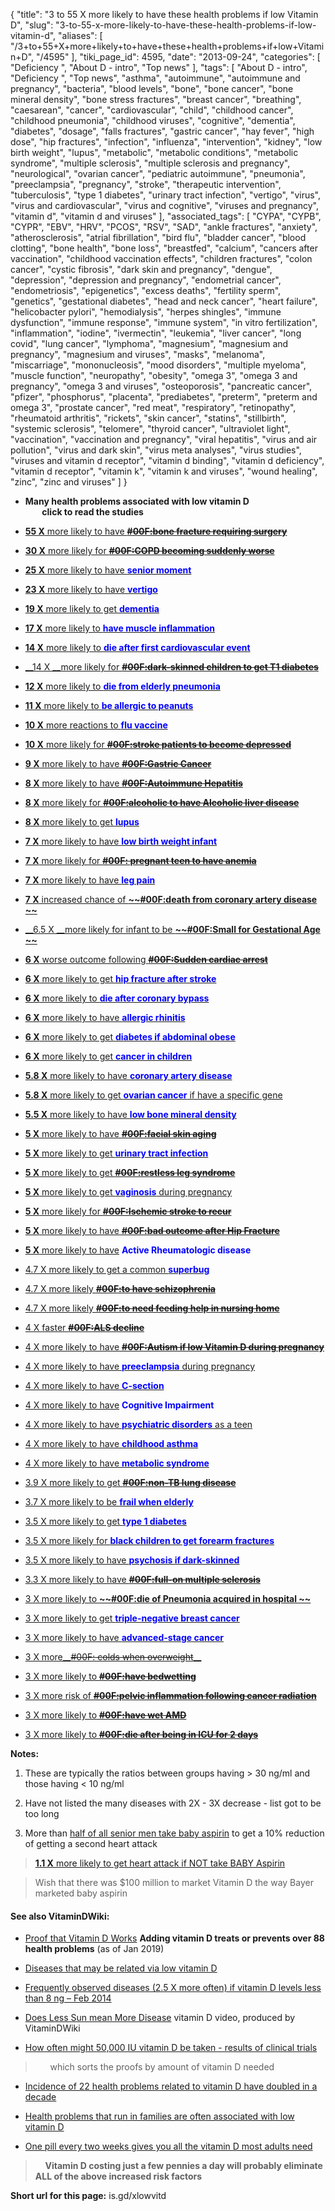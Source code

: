 {
    "title": "3 to 55 X more likely to have these health problems if low Vitamin D",
    "slug": "3-to-55-x-more-likely-to-have-these-health-problems-if-low-vitamin-d",
    "aliases": [
        "/3+to+55+X+more+likely+to+have+these+health+problems+if+low+Vitamin+D",
        "/4595"
    ],
    "tiki_page_id": 4595,
    "date": "2013-09-24",
    "categories": [
        "Deficiency ",
        "About D - intro",
        "Top news"
    ],
    "tags": [
        "About D - intro",
        "Deficiency ",
        "Top news",
        "asthma",
        "autoimmune",
        "autoimmune and pregnancy",
        "bacteria",
        "blood levels",
        "bone",
        "bone cancer",
        "bone mineral density",
        "bone stress fractures",
        "breast cancer",
        "breathing",
        "caesarean",
        "cancer",
        "cardiovascular",
        "child",
        "childhood cancer",
        "childhood pneumonia",
        "childhood viruses",
        "cognitive",
        "dementia",
        "diabetes",
        "dosage",
        "falls fractures",
        "gastric cancer",
        "hay fever",
        "high dose",
        "hip fractures",
        "infection",
        "influenza",
        "intervention",
        "kidney",
        "low birth weight",
        "lupus",
        "metabolic",
        "metabolic conditions",
        "metabolic syndrome",
        "multiple sclerosis",
        "multiple sclerosis and pregnancy",
        "neurological",
        "ovarian cancer",
        "pediatric autoimmune",
        "pneumonia",
        "preeclampsia",
        "pregnancy",
        "stroke",
        "therapeutic intervention",
        "tuberculosis",
        "type 1 diabetes",
        "urinary tract infection",
        "vertigo",
        "virus",
        "virus and cardiovascular",
        "virus and cognitive",
        "viruses and pregnancy",
        "vitamin d",
        "vitamin d and viruses"
    ],
    "associated_tags": [
        "CYPA",
        "CYPB",
        "CYPR",
        "EBV",
        "HRV",
        "PCOS",
        "RSV",
        "SAD",
        "ankle fractures",
        "anxiety",
        "atherosclerosis",
        "atrial fibrillation",
        "bird flu",
        "bladder cancer",
        "blood clotting",
        "bone health",
        "bone loss",
        "breastfed",
        "calcium",
        "cancers after vaccination",
        "childhood vaccination effects",
        "children fractures",
        "colon cancer",
        "cystic fibrosis",
        "dark skin and pregnancy",
        "dengue",
        "depression",
        "depression and pregnancy",
        "endometrial cancer",
        "endometriosis",
        "epigenetics",
        "excess deaths",
        "fertility sperm",
        "genetics",
        "gestational diabetes",
        "head and neck cancer",
        "heart failure",
        "helicobacter pylori",
        "hemodialysis",
        "herpes shingles",
        "immune dysfunction",
        "immune response",
        "immune system",
        "in vitro fertilization",
        "inflammation",
        "iodine",
        "ivermectin",
        "leukemia",
        "liver cancer",
        "long covid",
        "lung cancer",
        "lymphoma",
        "magnesium",
        "magnesium and pregnancy",
        "magnesium and viruses",
        "masks",
        "melanoma",
        "miscarriage",
        "mononucleosis",
        "mood disorders",
        "multiple myeloma",
        "muscle function",
        "neuropathy",
        "obesity",
        "omega 3",
        "omega 3 and pregnancy",
        "omega 3 and viruses",
        "osteoporosis",
        "pancreatic cancer",
        "pfizer",
        "phosphorus",
        "placenta",
        "prediabetes",
        "preterm",
        "preterm and omega 3",
        "prostate cancer",
        "red meat",
        "respiratory",
        "retinopathy",
        "rheumatoid arthritis",
        "rickets",
        "skin cancer",
        "statins",
        "stillbirth",
        "systemic sclerosis",
        "telomere",
        "thyroid cancer",
        "ultraviolet light",
        "vaccination",
        "vaccination and pregnancy",
        "viral hepatitis",
        "virus and air pollution",
        "virus and dark skin",
        "virus meta analyses",
        "virus studies",
        "viruses and vitamin d receptor",
        "vitamin d binding",
        "vitamin d deficiency",
        "vitamin d receptor",
        "vitamin k",
        "vitamin k and viruses",
        "wound healing",
        "zinc",
        "zinc and viruses"
    ]
}


<!-- ~tc~ start ~/tc~ -->

*  **Many health problems associated with low vitamin D  
&nbsp; &nbsp; &nbsp; &nbsp; click to read the studies** 

* [__55 X__ more likely to have __~~#00F:bone fracture requiring surgery~~__](/tags/55-x-more-likely-to-have-00fbone-fracture-requiring-surgery.html) 

* [__30 X__ more likely for __~~#00F:COPD becoming suddenly worse~~__](/tags/30-x-more-likely-for-00fcopd-becoming-suddenly-worse.html) 

* [ **25 X** more likely to have  **<span style="color:#00F;">senior moment</span>** ](/tags/25-x-more-likely-to-have-span-stylecolor00fsenior-momentspan.html)

* [ **23 X** more likely to have  **<span style="color:#00F;">vertigo</span>** ](/tags/23-x-more-likely-to-have-span-stylecolor00fvertigospan.html)

* [ **19 X**  more likely to get  **<span style="color:#00F;">dementia</span>** ](/tags/19-x-more-likely-to-get-span-stylecolor00fdementiaspan.html)

* [ **17 X**  more likely to  **<span style="color:#00F;">have muscle inflammation</span>** ](/tags/17-x-more-likely-to-span-stylecolor00fhave-muscle-inflammationspan.html)

* [ **14 X**  more likely to  **<span style="color:#00F;">die after first cardiovascular event</span>** ](/tags/14-x-more-likely-to-span-stylecolor00fdie-after-first-cardiovascular-eventspan.html)

* [__14 X __more likely for __~~#00F:dark-skinned children to get T1 diabetes~~__](/tags/14-x-more-likely-for-00fdark-skinned-children-to-get-t1-diabetes.html) 

* [ **12 X**  more likely to  **<span style="color:#00F;">die from elderly pneumonia</span>** ](/tags/12-x-more-likely-to-span-stylecolor00fdie-from-elderly-pneumoniaspan.html)

* [ **11 X**  more likely to  **<span style="color:#00F;">be allergic to peanuts</span>** ](/tags/11-x-more-likely-to-span-stylecolor00fbe-allergic-to-peanutsspan.html)

* [ **10 X**  more reactions to **<span style="color:#00F;">flu vaccine</span>** ](/tags/10-x-more-reactions-to-span-stylecolor00fflu-vaccinespan.html)

* [__10 X__ more likely for __~~#00F:stroke patients to become depressed~~__](/tags/10-x-more-likely-for-00fstroke-patients-to-become-depressed.html)

* [__9 X__ more likely to have __~~#00F:Gastric Cancer~~__](/tags/9-x-more-likely-to-have-00fgastric-cancer.html)

* [__8 X__ more likely to have __~~#00F:Autoimmune Hepatitis~~__](/tags/8-x-more-likely-to-have-00fautoimmune-hepatitis.html)

* [__8 X__ more likely for __~~#00F:alcoholic to have Alcoholic liver disease~~__](/tags/8-x-more-likely-for-00falcoholic-to-have-alcoholic-liver-disease.html)

* [ **8 X** more likely to get  **<span style="color:#00F;">lupus</span>** ](/tags/8-x-more-likely-to-get-span-stylecolor00flupusspan.html)

* [ **7 X**  more likely to have  **<span style="color:#00F;">low birth weight infant</span>** ](/tags/7-x-more-likely-to-have-span-stylecolor00flow-birth-weight-infantspan.html)

* [__7 X__ more likely for  __~~#00F: pregnant teen to have anemia~~__](/tags/7-x-more-likely-for-00f-pregnant-teen-to-have-anemia.html) 

* [ **7 X**  more likely to have  **<span style="color:#00F;">leg pain</span>** ](/tags/7-x-more-likely-to-have-span-stylecolor00fleg-painspan.html)

* [__7 X__ increased chance of __~~#00F:death from coronary artery disease ~~__](/posts/7x-increased-chance-of-death-if-coronary-artery-disease-and-low-vitamin-d)

* [__6.5 X __more likely for infant to be __~~#00F:Small for Gestational Age ~~__](/tags/65-x-more-likely-for-infant-to-be-00fsmall-for-gestational-age.html)

* [__6 X__ worse outcome following __~~#00F:Sudden cardiac arrest~~__](/tags/6-x-worse-outcome-following-00fsudden-cardiac-arrest.html)

* [ **6 X** more likely to get  **<span style="color:#00F;">hip fracture after stroke</span>** ](/tags/6-x-more-likely-to-get-span-stylecolor00fhip-fracture-after-strokespan.html)

* [ **6 X** more likely to  **<span style="color:#00F;">die after coronary bypass</span>** ](/tags/6-x-more-likely-to-span-stylecolor00fdie-after-coronary-bypassspan.html) 

* [ **6 X**  more likely to have  **<span style="color:#00F;">allergic rhinitis</span>** ](/tags/6-x-more-likely-to-have-span-stylecolor00fallergic-rhinitisspan.html)

* [ **6 X**  more likely to get  **<span style="color:#00F;">diabetes if abdominal obese</span>** ](/tags/6-x-more-likely-to-get-span-stylecolor00fdiabetes-if-abdominal-obesespan.html)

* [ **6 X**  more likely to get  **<span style="color:#00F;">cancer in children</span>** ](/tags/6-x-more-likely-to-get-span-stylecolor00fcancer-in-childrenspan.html)

<!-- ~tc~ end6X ~/tc~ -->

* [ **5.8 X**  more likely to have **<span style="color:#00F;">coronary artery disease</span>** ](/tags/58-x-more-likely-to-have-span-stylecolor00fcoronary-artery-diseasespan.html)

* [ **5.8 X**  more likely to get  **<span style="color:#00F;">ovarian cancer</span>**  if have a specific gene](/tags/58-x-more-likely-to-get-span-stylecolor00fovarian-cancerspan-if-have-a-specific-gene.html)

* [ **5.5 X**  more likely to have  **<span style="color:#00F;">low bone mineral density</span>** ](/tags/55-x-more-likely-to-have-span-stylecolor00flow-bone-mineral-densityspan.html)

* [__5 X__ more likely to have __~~#00F:facial skin aging~~__](/posts/5x-more-likely-to-have-facial-skin-aging-if-vitamin-d-insufficient)

* [ **5 X**  more likely to get  **<span style="color:#00F;">urinary tract infection</span>** ](/tags/5-x-more-likely-to-get-span-stylecolor00furinary-tract-infectionspan.html)

* [__5 X__ more likely to get __~~#00F:restless leg syndrome~~__](/posts/restless-legs-syndrome-5x-more-likely-if-low-vitamin-d)

* [ **5 X**  more likely to get  **<span style="color:#00F;">vaginosis</span>**  during pregnancy](/tags/5-x-more-likely-to-get-span-stylecolor00fvaginosisspan-during-pregnancy.html)

* [__5 X__ more likely for __~~#00F:Ischemic stroke to recur~~__](/tags/5-x-more-likely-for-00fischemic-stroke-to-recur.html)

* [__5 X__ more likely to have __~~#00F:bad outcome after Hip Fracture~~__](/tags/5-x-more-likely-to-have-00fbad-outcome-after-hip-fracture.html)

* [__5 X__ more likely to have](/posts/active-rheumatologic-disease-was-5x-more-likely-with-low-vitamin-d)  **<span style="color:#00F;">Active Rheumatologic disease</span>** 

* [4.7 X more likely to get a common  **<span style="color:#00F;">superbug</span>** ](/tags/47-x-more-likely-to-get-a-common-span-stylecolor00fsuperbugspan.html)

* [4.7 X more likely __~~#00F:to have schizophrenia~~__](/tags/47-x-more-likely-00fto-have-schizophrenia.html)

* [4.7 X more likely __~~#00F:to need feeding help in nursing home~~__](/posts/47x-less-likely-to-feed-self-in-nursing-home-if-vitamin-d-deficient)

* [4 X faster __~~#00F:ALS decline~~__](/posts/amyotrophic-lateral-sclerosis-has-4x-faster-decline-if-severely-low-vitamin-d)

* [4 X more likely to have __~~#00F:Autism if low Vitamin D during pregnancy~~__](/tags/4-x-more-likely-to-have-00fautism-if-low-vitamin-d-during-pregnancy.html)

* [4 X more likely to have  **<span style="color:#00F;">preeclampsia</span>**  during pregnancy](/tags/4-x-more-likely-to-have-span-stylecolor00fpreeclampsiaspan-during-pregnancy.html)

* [4 X more likely to have  **<span style="color:#00F;">C-section</span>** ](/tags/4-x-more-likely-to-have-span-stylecolor00fc-sectionspan.html)

* [4 X more likely to have](/posts/cognitive-impairment-4x-more-likely-if-low-vitamin-d-less-than-20-ng)  **<span style="color:#00F;">Cognitive Impairment</span>** 

* [4 X more likely to have  **<span style="color:#00F;">psychiatric disorders</span>**  as a teen](/tags/4-x-more-likely-to-have-span-stylecolor00fpsychiatric-disordersspan-as-a-teen.html)

* [4 X more likely to have  **<span style="color:#00F;">childhood asthma</span>** ](/tags/4-x-more-likely-to-have-span-stylecolor00fchildhood-asthmaspan.html)

* [4 X more likely to have  **<span style="color:#00F;">metabolic syndrome</span>** ](/tags/4-x-more-likely-to-have-span-stylecolor00fmetabolic-syndromespan.html)

* [3.9 X more likely to get __~~#00F:non-TB lung disease~~__](/posts/non-tb-lung-disease-ntm-4x-more-likely-if-less-than-10-ng-of-vitamin-d)

* [3.7 X more likely to be  **<span style="color:#00F;">frail when elderly</span>** ](/tags/37-x-more-likely-to-be-span-stylecolor00ffrail-when-elderlyspan.html)

* [3.5 X more likely to get  **<span style="color:#00F;">type 1 diabetes</span>** ](/tags/35-x-more-likely-to-get-span-stylecolor00ftype-1-diabetesspan.html)

* [3.5 X more likely for  **<span style="color:#00F;">black children to get forearm fractures</span>** ](/tags/35-x-more-likely-for-span-stylecolor00fblack-children-to-get-forearm-fracturesspan.html)

* [3.5 X more likely  to have **<span style="color:#00F;">psychosis if dark-skinned</span>** ](/tags/35-x-more-likely-to-have-span-stylecolor00fpsychosis-if-dark-skinnedspan.html)

* [3.3 X more likely to have __~~#00F:full-on multiple sclerosis~~__](/posts/full-on-multiple-sclerosis-was-33x-more-likely-in-patients-with-the-lowest-vitamin-d-levels)

* [3 X more likely to __~~#00F:die of Pneumonia acquired in hospital ~~__](/tags/3-x-more-likely-to-00fdie-of-pneumonia-acquired-in-hospital.html)

* [3 X more likely to get  **<span style="color:#00F;">triple-negative breast cancer</span>** ](/tags/3-x-more-likely-to-get-span-stylecolor00ftriple-negative-breast-cancerspan.html)

* [3 X more likely to have  **<span style="color:#00F;">advanced-stage cancer</span>** ](/tags/3-x-more-likely-to-have-span-stylecolor00fadvanced-stage-cancerspan.html)

* [3 X more__~~#00F: colds when overweight~~__](/tags/3-x-more-00f-colds-when-overweight.html)

* [3 X more likely to __~~#00F:have  bedwetting~~__](/posts/bedwetting-3x-more-likely-with-low-vitamin-d)

* [3 X more risk of __~~#00F:pelvic inflammation following cancer radiation~~__](/tags/3-x-more-risk-of-00fpelvic-inflammation-following-cancer-radiation.html)

* [3 X more likely to __~~#00F:have wet AMD~~__](/posts/wet-amd-3x-less-likely-if-high-level-of-vitamin-d)

* [3 X more likely to __~~#00F:die after being in ICU for 2 days~~__](/posts/3x-more-likely-to-die-within-3-months-of-being-in-icu-for-2-days-if-less-than-20-ng-vitamin-d)

 **Notes:** 

1. These are typically the ratios between groups having > 30 ng/ml and those having < 10 ng/ml

1. Have not listed the many diseases with 2X - 3X decrease - list got to be too long

1. More than [half of all senior men take baby aspirin](/tags/half-of-all-senior-men-take-baby-aspirin.html) to get a 10% reduction of getting a second heart attack

> [__1.1 X__ more likely to get heart attack if NOT take BABY Aspirin](/tags/11-x-more-likely-to-get-heart-attack-if-not-take-baby-aspirin.html)

> Wish  that there was $100 million to market Vitamin D the way Bayer marketed baby aspirin 

<!-- ~tc~ end ~/tc~ -->

#### See also VitaminDWiki:

* [Proof that Vitamin D Works](/tags/proof-that-vitamin-d-works.html)  **Adding vitamin D treats or prevents over 88 health problems**  (as of Jan 2019)

* [Diseases that may be related via low vitamin D](/tags/diseases-that-may-be-related-via-low-vitamin-d.html)

* [Frequently observed diseases (2.5 X more often) if vitamin D levels less than 8 ng – Feb 2014](/posts/frequently-observed-diseases-25-x-more-often-if-vitamin-d-levels-less-than-8-ng)

* [Does Less Sun mean More Disease](/posts/does-less-sun-mean-more-disease) vitamin D video, produced by VitaminDWiki

* [How often might 50,000 IU vitamin D be taken - results of clinical trials](/posts/how-often-might-50000-iu-vitamin-d-be-taken-results-of-clinical-trials) 

> &nbsp; &nbsp; &nbsp; which sorts  the proofs by amount of vitamin D needed

* [Incidence of 22 health problems related to vitamin D have doubled in a decade](/posts/incidence-of-22-health-problems-related-to-vitamin-d-have-doubled-in-a-decade)

* [Health problems that run in families are often associated with low vitamin D](/tags/health-problems-that-run-in-families-are-often-associated-with-low-vitamin-d.html)

* [One pill every two weeks gives you all the vitamin D most adults need](/posts/one-pill-every-two-weeks-gives-you-all-the-vitamin-d-most-adults-need) 

> &nbsp; &nbsp;  **Vitamin D costing just a few pennies a day will probably eliminate ALL of the above increased risk factors** 

 **Short url  for this page:**  is.gd/xlowvitd